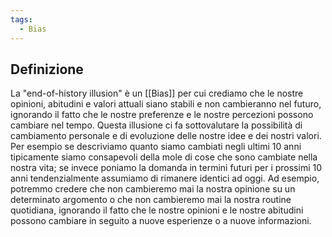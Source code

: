 ```yaml
---
tags:
  - Bias
---
```



## Definizione
La "end-of-history illusion" è un [[Bias]] per cui crediamo che le nostre opinioni, abitudini e valori attuali siano stabili e non cambieranno nel futuro, ignorando il fatto che le nostre preferenze e le nostre percezioni possono cambiare nel tempo.
Questa illusione ci fa sottovalutare la possibilità di cambiamento personale e di evoluzione delle nostre idee e dei nostri valori.
Per esempio se descriviamo quanto siamo cambiati negli ultimi 10 anni tipicamente siamo consapevoli della mole di cose che sono cambiate nella nostra vita; se invece poniamo la domanda in termini futuri per i prossimi 10 anni tendenzialmente assumiamo di rimanere identici ad oggi.
Ad esempio, potremmo credere che non cambieremo mai la nostra opinione su un determinato argomento o che non cambieremo mai la nostra routine quotidiana, ignorando il fatto che le nostre opinioni e le nostre abitudini possono cambiare in seguito a nuove esperienze o a nuove informazioni.